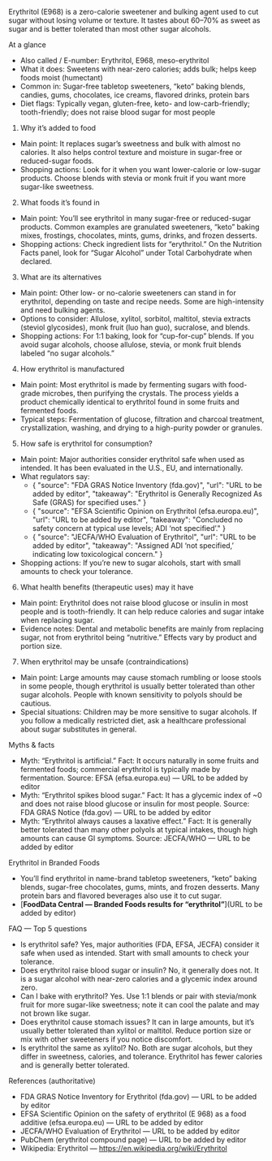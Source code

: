 Erythritol (E968) is a zero-calorie sweetener and bulking agent used to cut sugar without losing volume or texture. It tastes about 60–70% as sweet as sugar and is better tolerated than most other sugar alcohols.

<!--more-->

At a glance
- Also called / E-number: Erythritol, E968, meso-erythritol
- What it does: Sweetens with near-zero calories; adds bulk; helps keep foods moist (humectant)
- Common in: Sugar-free tabletop sweeteners, “keto” baking blends, candies, gums, chocolates, ice creams, flavored drinks, protein bars
- Diet flags: Typically vegan, gluten-free, keto- and low-carb-friendly; tooth-friendly; does not raise blood sugar for most people

1) Why it’s added to food
- Main point: It replaces sugar’s sweetness and bulk with almost no calories. It also helps control texture and moisture in sugar-free or reduced-sugar foods.
- Shopping actions: Look for it when you want lower-calorie or low-sugar products. Choose blends with stevia or monk fruit if you want more sugar-like sweetness.

2) What foods it’s found in
- Main point: You’ll see erythritol in many sugar-free or reduced-sugar products. Common examples are granulated sweeteners, “keto” baking mixes, frostings, chocolates, mints, gums, drinks, and frozen desserts.
- Shopping actions: Check ingredient lists for “erythritol.” On the Nutrition Facts panel, look for “Sugar Alcohol” under Total Carbohydrate when declared.

3) What are its alternatives
- Main point: Other low- or no-calorie sweeteners can stand in for erythritol, depending on taste and recipe needs. Some are high-intensity and need bulking agents.
- Options to consider: Allulose, xylitol, sorbitol, maltitol, stevia extracts (steviol glycosides), monk fruit (luo han guo), sucralose, and blends.
- Shopping actions: For 1:1 baking, look for “cup-for-cup” blends. If you avoid sugar alcohols, choose allulose, stevia, or monk fruit blends labeled “no sugar alcohols.”

4) How erythritol is manufactured
- Main point: Most erythritol is made by fermenting sugars with food-grade microbes, then purifying the crystals. The process yields a product chemically identical to erythritol found in some fruits and fermented foods.
- Typical steps: Fermentation of glucose, filtration and charcoal treatment, crystallization, washing, and drying to a high-purity powder or granules.

5) How safe is erythritol for consumption?
- Main point: Major authorities consider erythritol safe when used as intended. It has been evaluated in the U.S., EU, and internationally.
- What regulators say:
  - { "source": "FDA GRAS Notice Inventory (fda.gov)", "url": "URL to be added by editor", "takeaway": "Erythritol is Generally Recognized As Safe (GRAS) for specified uses." }
  - { "source": "EFSA Scientific Opinion on Erythritol (efsa.europa.eu)", "url": "URL to be added by editor", "takeaway": "Concluded no safety concern at typical use levels; ADI ‘not specified’." }
  - { "source": "JECFA/WHO Evaluation of Erythritol", "url": "URL to be added by editor", "takeaway": "Assigned ADI ‘not specified,’ indicating low toxicological concern." }
- Shopping actions: If you’re new to sugar alcohols, start with small amounts to check your tolerance.

6) What health benefits (therapeutic uses) may it have
- Main point: Erythritol does not raise blood glucose or insulin in most people and is tooth-friendly. It can help reduce calories and sugar intake when replacing sugar.
- Evidence notes: Dental and metabolic benefits are mainly from replacing sugar, not from erythritol being “nutritive.” Effects vary by product and portion size.

7) When erythritol may be unsafe (contraindications)
- Main point: Large amounts may cause stomach rumbling or loose stools in some people, though erythritol is usually better tolerated than other sugar alcohols. People with known sensitivity to polyols should be cautious.
- Special situations: Children may be more sensitive to sugar alcohols. If you follow a medically restricted diet, ask a healthcare professional about sugar substitutes in general.

Myths & facts
- Myth: “Erythritol is artificial.” Fact: It occurs naturally in some fruits and fermented foods; commercial erythritol is typically made by fermentation. Source: EFSA (efsa.europa.eu) — URL to be added by editor
- Myth: “Erythritol spikes blood sugar.” Fact: It has a glycemic index of ~0 and does not raise blood glucose or insulin for most people. Source: FDA GRAS Notice (fda.gov) — URL to be added by editor
- Myth: “Erythritol always causes a laxative effect.” Fact: It is generally better tolerated than many other polyols at typical intakes, though high amounts can cause GI symptoms. Source: JECFA/WHO — URL to be added by editor

Erythritol in Branded Foods
- You’ll find erythritol in name-brand tabletop sweeteners, “keto” baking blends, sugar-free chocolates, gums, mints, and frozen desserts. Many protein bars and flavored beverages also use it to cut sugar.
- [**FoodData Central — Branded Foods results for “erythritol”**](URL to be added by editor)

FAQ — Top 5 questions
- Is erythritol safe? Yes, major authorities (FDA, EFSA, JECFA) consider it safe when used as intended. Start with small amounts to check your tolerance.
- Does erythritol raise blood sugar or insulin? No, it generally does not. It is a sugar alcohol with near-zero calories and a glycemic index around zero.
- Can I bake with erythritol? Yes. Use 1:1 blends or pair with stevia/monk fruit for more sugar-like sweetness; note it can cool the palate and may not brown like sugar.
- Does erythritol cause stomach issues? It can in large amounts, but it’s usually better tolerated than xylitol or maltitol. Reduce portion size or mix with other sweeteners if you notice discomfort.
- Is erythritol the same as xylitol? No. Both are sugar alcohols, but they differ in sweetness, calories, and tolerance. Erythritol has fewer calories and is generally better tolerated.

References (authoritative)
- FDA GRAS Notice Inventory for Erythritol (fda.gov) — URL to be added by editor
- EFSA Scientific Opinion on the safety of erythritol (E 968) as a food additive (efsa.europa.eu) — URL to be added by editor
- JECFA/WHO Evaluation of Erythritol — URL to be added by editor
- PubChem (erythritol compound page) — URL to be added by editor
- Wikipedia: Erythritol — https://en.wikipedia.org/wiki/Erythritol
